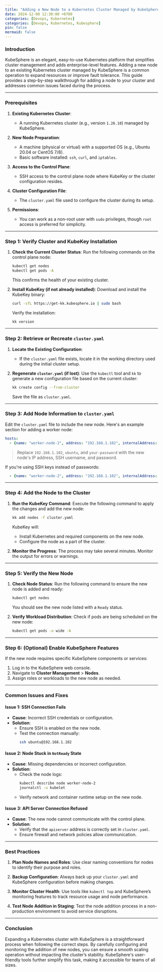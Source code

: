 ```yaml
---
title: "Adding a New Node to a Kubernetes Cluster Managed by KubeSphere"
date: 2024-12-08 12:30:00 +0700
categories: [Devops, Kubernetes]
categories: [Devops, Kubernetes, Kubesphere]
pin: false
mermaid: false
---
```


### **Introduction**

KubeSphere is an elegant, easy-to-use Kubernetes platform that simplifies cluster management and adds enterprise-level features. Adding a new node to an existing Kubernetes cluster managed by KubeSphere is a common operation to expand resources or improve fault tolerance. This guide provides a step-by-step walkthrough for adding a node to your cluster and addresses common issues faced during the process.

---

### **Prerequisites**

1. **Existing Kubernetes Cluster**:
   - A running Kubernetes cluster (e.g., version `1.26.10`) managed by KubeSphere.

2. **New Node Preparation**:
   - A machine (physical or virtual) with a supported OS (e.g., Ubuntu 20.04 or CentOS 7/8).
   - Basic software installed: `ssh`, `curl`, and `iptables`.

3. **Access to the Control Plane**:
   - SSH access to the control plane node where KubeKey or the cluster configuration resides.

4. **Cluster Configuration File**:
   - The `cluster.yaml` file used to configure the cluster during its setup.

5. **Permissions**:
   - You can work as a non-root user with `sudo` privileges, though `root` access is preferred for simplicity.

---

### **Step 1: Verify Cluster and KubeKey Installation**

1. **Check the Current Cluster Status**:
   Run the following commands on the control plane node:
   ```bash
   kubectl get nodes
   kubectl get pods -A
   ```

   This confirms the health of your existing cluster.

2. **Install KubeKey (if not already installed)**:
   Download and install the KubeKey binary:
   ```bash
   curl -sfL https://get-kk.kubesphere.io | sudo bash
   ```
   Verify the installation:
   ```bash
   kk version
   ```

---

### **Step 2: Retrieve or Recreate `cluster.yaml`**

1. **Locate the Existing Configuration**:
   - If the `cluster.yaml` file exists, locate it in the working directory used during the initial cluster setup.

2. **Regenerate `cluster.yaml` (if lost)**:
   Use the `kubectl` tool and `kk` to generate a new configuration file based on the current cluster:
   ```bash
   kk create config --from-cluster
   ```
   Save the file as `cluster.yaml`.

---

### **Step 3: Add Node Information to `cluster.yaml`**

Edit the `cluster.yaml` file to include the new node. Here's an example section for adding a worker node:

```yaml
hosts:
  - {name: "worker-node-2", address: "192.168.1.102", internalAddress: "192.168.1.102", user: "ubuntu", password: "your-password"}
```

> Replace `192.168.1.102`, `ubuntu`, and `your-password` with the new node's IP address, SSH username, and password.

If you're using SSH keys instead of passwords:
```yaml
  - {name: "worker-node-2", address: "192.168.1.102", internalAddress: "192.168.1.102", user: "ubuntu", privateKeyPath: "~/.ssh/id_rsa"}
```

---

### **Step 4: Add the Node to the Cluster**

1. **Run the KubeKey Command**:
   Execute the following command to apply the changes and add the new node:
   ```bash
   kk add nodes -f cluster.yaml
   ```

   KubeKey will:
   - Install Kubernetes and required components on the new node.
   - Configure the node as a part of the cluster.

2. **Monitor the Progress**:
   The process may take several minutes. Monitor the output for errors or warnings.

---

### **Step 5: Verify the New Node**

1. **Check Node Status**:
   Run the following command to ensure the new node is added and ready:
   ```bash
   kubectl get nodes
   ```

   You should see the new node listed with a `Ready` status.

2. **Verify Workload Distribution**:
   Check if pods are being scheduled on the new node:
   ```bash
   kubectl get pods -o wide -A
   ```

---

### **Step 6: (Optional) Enable KubeSphere Features**

If the new node requires specific KubeSphere components or services:
1. Log in to the KubeSphere web console.
2. Navigate to **Cluster Management** > **Nodes**.
3. Assign roles or workloads to the new node as needed.

---

### **Common Issues and Fixes**

#### **Issue 1: SSH Connection Fails**
- **Cause**: Incorrect SSH credentials or configuration.
- **Solution**:
  - Ensure SSH is enabled on the new node.
  - Test the connection manually:
    ```bash
    ssh ubuntu@192.168.1.102
    ```

#### **Issue 2: Node Stuck in `NotReady` State**
- **Cause**: Missing dependencies or incorrect configuration.
- **Solution**:
  - Check the node logs:
    ```bash
    kubectl describe node worker-node-2
    journalctl -u kubelet
    ```
  - Verify network and container runtime setup on the new node.

#### **Issue 3: API Server Connection Refused**
- **Cause**: The new node cannot communicate with the control plane.
- **Solution**:
  - Verify that the `apiserver` address is correctly set in `cluster.yaml`.
  - Ensure firewall and network policies allow communication.

---

### **Best Practices**

1. **Plan Node Names and Roles**:
   Use clear naming conventions for nodes to identify their purpose and roles.

2. **Backup Configuration**:
   Always back up your `cluster.yaml` and KubeSphere configuration before making changes.

3. **Monitor Cluster Health**:
   Use tools like `kubectl top` and KubeSphere’s monitoring features to track resource usage and node performance.

4. **Test Node Addition in Staging**:
   Test the node addition process in a non-production environment to avoid service disruptions.

---

### **Conclusion**

Expanding a Kubernetes cluster with KubeSphere is a straightforward process when following the correct steps. By carefully configuring and monitoring the addition of new nodes, you can ensure a smooth scaling operation without impacting the cluster’s stability. KubeSphere's user-friendly tools further simplify this task, making it accessible for teams of all sizes.
